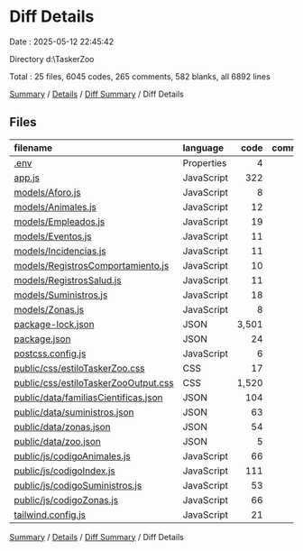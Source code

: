# Diff Details

Date : 2025-05-12 22:45:42

Directory d:\\TaskerZoo

Total : 25 files,  6045 codes, 265 comments, 582 blanks, all 6892 lines

[Summary](results.md) / [Details](details.md) / [Diff Summary](diff.md) / Diff Details

## Files
| filename | language | code | comment | blank | total |
| :--- | :--- | ---: | ---: | ---: | ---: |
| [.env](/.env) | Properties | 4 | 0 | 0 | 4 |
| [app.js](/app.js) | JavaScript | 322 | 44 | 67 | 433 |
| [models/Aforo.js](/models/Aforo.js) | JavaScript | 8 | 0 | 4 | 12 |
| [models/Animales.js](/models/Animales.js) | JavaScript | 12 | 0 | 4 | 16 |
| [models/Empleados.js](/models/Empleados.js) | JavaScript | 19 | 2 | 6 | 27 |
| [models/Eventos.js](/models/Eventos.js) | JavaScript | 11 | 0 | 4 | 15 |
| [models/Incidencias.js](/models/Incidencias.js) | JavaScript | 11 | 0 | 4 | 15 |
| [models/RegistrosComportamiento.js](/models/RegistrosComportamiento.js) | JavaScript | 10 | 0 | 4 | 14 |
| [models/RegistrosSalud.js](/models/RegistrosSalud.js) | JavaScript | 11 | 0 | 4 | 15 |
| [models/Suministros.js](/models/Suministros.js) | JavaScript | 18 | 0 | 4 | 22 |
| [models/Zonas.js](/models/Zonas.js) | JavaScript | 8 | 0 | 4 | 12 |
| [package-lock.json](/package-lock.json) | JSON | 3,501 | 0 | 1 | 3,502 |
| [package.json](/package.json) | JSON | 24 | 0 | 1 | 25 |
| [postcss.config.js](/postcss.config.js) | JavaScript | 6 | 0 | 1 | 7 |
| [public/css/estiloTaskerZoo.css](/public/css/estiloTaskerZoo.css) | CSS | 17 | 9 | 4 | 30 |
| [public/css/estiloTaskerZooOutput.css](/public/css/estiloTaskerZooOutput.css) | CSS | 1,520 | 176 | 407 | 2,103 |
| [public/data/familiasCientificas.json](/public/data/familiasCientificas.json) | JSON | 104 | 0 | 0 | 104 |
| [public/data/suministros.json](/public/data/suministros.json) | JSON | 63 | 0 | 0 | 63 |
| [public/data/zonas.json](/public/data/zonas.json) | JSON | 54 | 0 | 0 | 54 |
| [public/data/zoo.json](/public/data/zoo.json) | JSON | 5 | 0 | 0 | 5 |
| [public/js/codigoAnimales.js](/public/js/codigoAnimales.js) | JavaScript | 66 | 3 | 8 | 77 |
| [public/js/codigoIndex.js](/public/js/codigoIndex.js) | JavaScript | 111 | 19 | 26 | 156 |
| [public/js/codigoSuministros.js](/public/js/codigoSuministros.js) | JavaScript | 53 | 7 | 12 | 72 |
| [public/js/codigoZonas.js](/public/js/codigoZonas.js) | JavaScript | 66 | 4 | 15 | 85 |
| [tailwind.config.js](/tailwind.config.js) | JavaScript | 21 | 1 | 2 | 24 |

[Summary](results.md) / [Details](details.md) / [Diff Summary](diff.md) / Diff Details